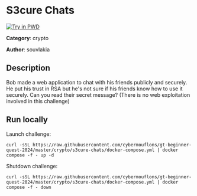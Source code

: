 # S3cure Chats

[![Try in PWD](https://raw.githubusercontent.com/play-with-docker/stacks/master/assets/images/button.png)](https://labs.play-with-docker.com/?stack=https://raw.githubusercontent.com/cybermouflons/gt-beginner-quest-2024/master/crypto/s3cure-chats/docker-compose.yml)


**Category**: crypto

**Author**: souvlakia

## Description

Bob made a web application to chat with his friends publicly and securely. He put his trust in RSA but he's not sure if his friends know how to use it securely. Can you read their secret message? (There is no web exploitation involved in this challenge)



## Run locally

Launch challenge:
```
curl -sSL https://raw.githubusercontent.com/cybermouflons/gt-beginner-quest-2024/master/crypto/s3cure-chats/docker-compose.yml | docker compose -f - up -d
```

Shutdown challenge:
```
curl -sSL https://raw.githubusercontent.com/cybermouflons/gt-beginner-quest-2024/master/crypto/s3cure-chats/docker-compose.yml | docker compose -f - down
```